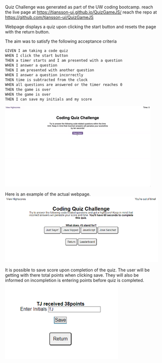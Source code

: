 Quiz Challenge was generated as part of the UW coding bootcamp. 
reach the live page at https://tjansson-ui.github.io/QuizGameJS/
reach the repo at https://github.com/tjansson-ui/QuizGameJS

Webpage displays a quiz upon clicking the start button and resets the page with the return button. 

The aim was to satisfy the following acceptance criteria
```
GIVEN I am taking a code quiz
WHEN I click the start button
THEN a timer starts and I am presented with a question
WHEN I answer a question
THEN I am presented with another question
WHEN I answer a question incorrectly
THEN time is subtracted from the clock
WHEN all questions are answered or the timer reaches 0
THEN the game is over
WHEN the game is over
THEN I can save my initials and my score
```

![Target Example](Assets/04-web-apis-homework-demo.gif)

Here is an example of the actual webpage. 
![Example from live environment](Assets/actualwebpage.png)

It is possible to save score upon completion of the quiz. The user will be getting with there total points when clicking save. They will also be informed on incompletion is entering points before quiz is completed. 
![User score](Assets/scoresave.png)